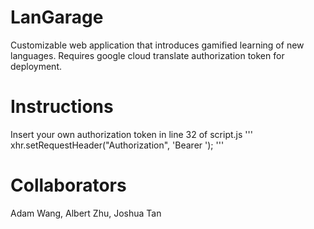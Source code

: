 # LanGarage
Customizable web application that introduces gamified learning of new languages. Requires google cloud translate authorization token for deployment.

# Instructions
Insert your own authorization token in line 32 of script.js
'''
xhr.setRequestHeader("Authorization", 'Bearer <INSERT AUTHORIZATION TOKEN HERE>');
'''
# Collaborators
Adam Wang, Albert Zhu, Joshua Tan
